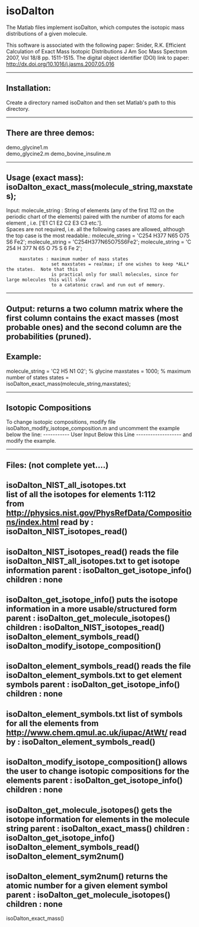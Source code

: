 # isoDalton

The Matlab files implement isoDalton, which computes the isotopic mass distributions
of a given molecule.

This software is associated with the following paper:
Snider, R.K. Efficient Calculation of Exact Mass Isotopic Distributions
J Am Soc Mass Spectrom 2007, Vol 18/8 pp. 1511-1515.
The digital object identifier (DOI) link to paper:  http://dx.doi.org/10.1016/j.jasms.2007.05.016

-------------------------------------------------------------------------------
Installation:
-------------------------------------------------------------------------------
Create a directory named isoDalton and then set Matlab's path to this directory.


-------------------------------------------------------------------------------
There are three demos:
-------------------------------------------------------------------------------
demo_glycine1.m          
demo_glycine2.m
demo_bovine_insuline.m



-------------------------------------------------------------------------------
Usage (exact mass):
isoDalton_exact_mass(molecule_string,maxstates);
-------------------------------------------------------------------------------

 Input:  molecule_string :
         String of elements <Ex> (any of the first 112 on the periodic chart of the elements)
         paired with the number of atoms for each element <Cx>, i.e. ['E1 C1 E2 C2 E3 C3 etc.'].  
         Spaces are not required, i.e. all the following cases are allowed, although the top case is 
         the most readable.:
         molecule_string = 'C254 H377 N65 O75 S6 Fe2';
         molecule_string = 'C254H377N65O75S6Fe2';
         molecule_string = 'C 254 H 377 N 65 O 75 S 6 Fe 2';

         maxstates : maximum number of mass states
                     set maxstates = realmax; if one wishes to keep *ALL* the states.  Note that this
                     is practical only for small molecules, since for large molecules this will slow
                     to a catatonic crawl and run out of memory.

---------------------------------------------------------------------------------------------------

 Output:  	returns a two column matrix where the first column contains the exact masses
           (most probable ones) and the second column are the probabilities (pruned).
---------------------------------------------------------------------------------------------------
Example:
-------------------------------------------------------------------------------
molecule_string = 'C2 H5 N1 O2';  % glycine
maxstates = 1000;          % maximum number of states
states = isoDalton_exact_mass(molecule_string,maxstates);





-------------------------------------------------------------------------------
Isotopic Compositions
-------------------------------------------------------------------------------
To change isotopic compositions, modify file isoDalton_modify_isotope_composition.m
and uncomment the example below the line: 
-----------     User Input Below this Line -------------------
and modify the example.



-------------------------------------------------------------------------------
Files:  (not complete yet....)
-------------------------------------------------------------------------------
isoDalton_NIST_all_isotopes.txt      
            list of all the isotopes for elements 1:112  
            from   http://physics.nist.gov/PhysRefData/Compositions/index.html
read by :   isoDalton_NIST_isotopes_read()
------------
isoDalton_NIST_isotopes_read() 
            reads the file isoDalton_NIST_all_isotopes.txt to get isotope information
parent   :  isoDalton_get_isotope_info()
children :  none
------------
isoDalton_get_isotope_info()
            puts the isotope information in a more usable/structured form
parent   :  isoDalton_get_molecule_isotopes()
children :  isoDalton_NIST_isotopes_read()
            isoDalton_element_symbols_read()
            isoDalton_modify_isotope_composition()
------------
isoDalton_element_symbols_read()
            reads the file isoDalton_element_symbols.txt to get element symbols
parent   :  isoDalton_get_isotope_info()
children :  none
------------
isoDalton_element_symbols.txt
            list of symbols for all the elements
            from http://www.chem.qmul.ac.uk/iupac/AtWt/
read by  :  isoDalton_element_symbols_read()
------------
isoDalton_modify_isotope_composition()
            allows the user to change isotopic compositions for the elements
parent   :  isoDalton_get_isotope_info()
children :  none
------------
isoDalton_get_molecule_isotopes()
            gets the isotope information for elements in the molecule string
parent   :  isoDalton_exact_mass()
children :  isoDalton_get_isotope_info()
            isoDalton_element_symbols_read()
            isoDalton_element_sym2num()
------------
isoDalton_element_sym2num()
            returns the atomic number for a given element symbol
parent   :  isoDalton_get_molecule_isotopes()
children :  none
------------
isoDalton_exact_mass()





